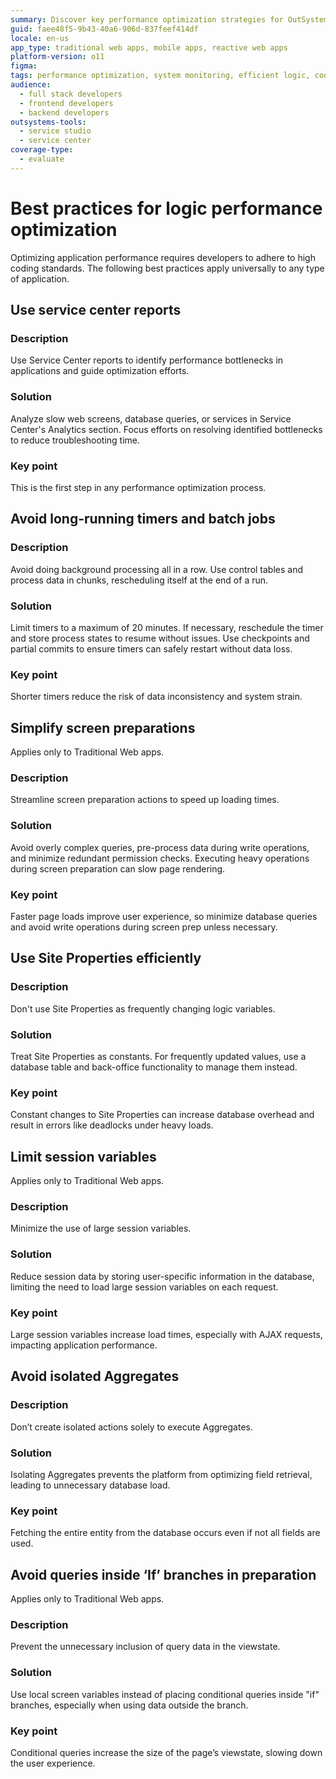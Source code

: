 ```yaml
---
summary: Discover key performance optimization strategies for OutSystems 11 (O11), focusing on efficient logic and system monitoring.
guid: faee48f5-9b43-40a6-906d-837feef414df
locale: en-us
app_type: traditional web apps, mobile apps, reactive web apps
platform-version: o11
figma:
tags: performance optimization, system monitoring, efficient logic, code best practices, application troubleshooting
audience:
  - full stack developers
  - frontend developers
  - backend developers
outsystems-tools:
  - service studio
  - service center
coverage-type:
  - evaluate
---
```


# Best practices for logic performance optimization

Optimizing application performance requires developers to adhere to high coding standards. The following best practices apply universally to any type of application.

## Use service center reports

### Description

 Use Service Center reports to identify performance bottlenecks in applications and guide optimization efforts.

### Solution

Analyze slow web screens, database queries, or services in Service Center's Analytics section. Focus efforts on resolving identified bottlenecks to reduce troubleshooting time.

### Key point

This is the first step in any performance optimization process.

## Avoid long-running timers and batch jobs

### Description

Avoid doing background processing all in a row. Use control tables and process data in chunks, rescheduling itself at the end of a run.

### Solution

Limit timers to a maximum of 20 minutes. If necessary, reschedule the timer and store process states to resume without issues. Use checkpoints and partial commits to ensure timers can safely restart without data loss.

### Key point

Shorter timers reduce the risk of data inconsistency and system strain.

## Simplify screen preparations

<div class="info" markdown="1">

Applies only to Traditional Web apps.

</div>

### Description

Streamline screen preparation actions to speed up loading times.

### Solution

Avoid overly complex queries, pre-process data during write operations, and minimize redundant permission checks. Executing heavy operations during screen preparation can slow page rendering.

### Key point

Faster page loads improve user experience, so minimize database queries and avoid write operations during screen prep unless necessary.

## Use Site Properties efficiently 

### Description

Don't use Site Properties as frequently changing logic variables.

### Solution

Treat Site Properties as constants. For frequently updated values, use a database table and back-office functionality to manage them instead.

### Key point

Constant changes to Site Properties can increase database overhead and result in errors like deadlocks under heavy loads.

## Limit session variables

<div class="info" markdown="1">

Applies only to Traditional Web apps.

</div>

### Description

Minimize the use of large session variables.

### Solution

Reduce session data by storing user-specific information in the database, limiting the need to load large session variables on each request.

### Key point 

Large session variables increase load times, especially with AJAX requests, impacting application performance.

## Avoid isolated Aggregates

### Description

Don’t create isolated actions solely to execute Aggregates.

### Solution

Isolating Aggregates prevents the platform from optimizing field retrieval, leading to unnecessary database load.

### Key point

Fetching the entire entity from the database occurs even if not all fields are used.

## Avoid queries inside ‘If’ branches in preparation

<div class="info" markdown="1">

Applies only to Traditional Web apps.

</div>

### Description

 Prevent the unnecessary inclusion of query data in the viewstate.

### Solution

Use local screen variables instead of placing conditional queries inside "if" branches, especially when using data outside the branch.

### Key point

Conditional queries increase the size of the page’s viewstate, slowing down the user experience.
